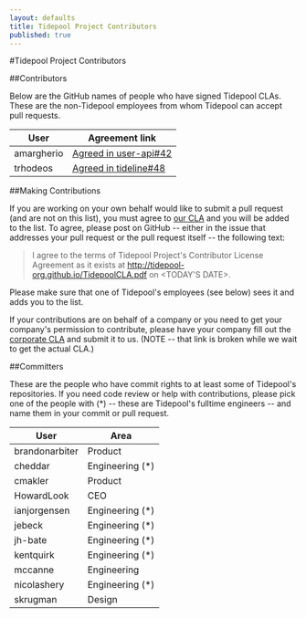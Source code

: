 ```yaml
---
layout: defaults
title: Tidepool Project Contributors
published: true
---
```


#Tidepool Project Contributors

##Contributors

Below are the GitHub names of people who have signed Tidepool CLAs. These are the non-Tidepool employees from whom Tidepool can accept pull requests. 

 User | Agreement link
 ---- | --------------
amargherio | [Agreed in user-api#42](https://github.com/tidepool-org/user-api/pull/42)
trhodeos | [Agreed in tideline#48](https://github.com/tidepool-org/tideline/pull/48)

##Making Contributions

If you are working on your own behalf would like to submit a pull request (and are not on this list), you must agree to [our CLA](TidepoolCLA.pdf) and you will be added to the list. To agree, please post on GitHub -- either in the issue that addresses your pull request or the pull request itself -- the following text:

> I agree to the terms of Tidepool Project's Contributor License Agreement 
> as it exists at http://tidepool-org.github.io/TidepoolCLA.pdf on <TODAY'S DATE>.

Please make sure that one of Tidepool's employees (see below) sees it and adds you to the list.

If your contributions are on behalf of a company or you need to get your company's permission to contribute, please have your company fill out the [corporate CLA](TidepoolCorporateCLA.pdf) and submit it to us. (NOTE -- that link is broken while we wait to get the actual CLA.)

##Committers

These are the people who have commit rights to at least some of Tidepool's repositories. If you need code review or help with contributions, please pick one of the people with (*) -- these are Tidepool's fulltime engineers -- and name them in your commit or pull request.

User | Area
---- | ----
brandonarbiter | Product
cheddar | Engineering (*)
cmakler | Product
HowardLook | CEO
ianjorgensen | Engineering (*)
jebeck | Engineering (*)
jh-bate | Engineering (*)
kentquirk | Engineering (*)
mccanne | Engineering
nicolashery | Engineering (*)
skrugman | Design
